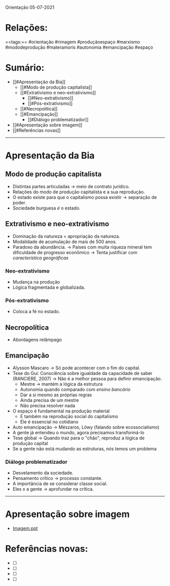 Orientação 05-07-2021
# Relações: 
==tags:== #orientação #rimagem #produçãoespaço #marxismo #mododeprodução #materamoris #autonomia #emancipação #espaço 
# Sumário:  
- [[#Apresentação da Bia]]
	- [[#Modo de produção capitalista]]
	- [[#Extrativismo e neo-extrativismo]]
		- [[#Neo-extrativismo]]
		- [[#Pós-extrativismo]]
	- [[#Necropolítica]]
	- [[#Emancipação]]
		- [[#Diálogo problematizador]]
- [[#Apresentação sobre imagem]]
- [[#Referências novas]]

---
# Apresentação da Bia
## Modo de produção capitalista 
- Distintas partes articuladas -> meio de contrato jurídico.
- Relações do modo de produção capitalista e a sua reprodução.  
- O estado existe para que o capitalismo possa existir -> separação de poder. 
- Sociedade burguesa *é* o estado. 


## Extrativismo e neo-extrativismo
- Dominação da natureza = apropriação da natureza. 
- Modalidade de acumulação de mais de 500 anos.
- Paradoxo da abundância. -> Países com muita riqueza mineral tem dificuldade de progresso econômico -> Tenta justificar com *característica geográficas*


### Neo-extrativismo
- Mudança na produção
- Lógica fragmentada e globalizada. 


### Pós-extrativismo
- Coloca a fé no estado. 
## Necropolítica
- Abordagens relâmpago 

## Emancipação 
- Alysson Mascaro -> Só pode acontecer com o fim do capital. 
- Tese do Gui: Consciência sobre igualdade da capacidade de saber (RANCIERE, 2007) -> Não é a melhor pessoa para definir emancipação. 
	- Mestre -> mantém a lógica da estrutura 
	- Autonomia quando comparado com *ensino bancário*
	- Dar a si mesmo as próprias regras 
	- Ainda precisa de um mestre
	- Não precisa resolver nada
- O espaço é fundamental na produção material
	- E também na reprodução social do capitalismo
	- Ele é essencial no cotidiano 
- Auto emancipação -> Mészaros, Löwy (falando sobre ecossocialismo)
- A gente já entendeu o mundo, agora precisamos transformá-lo
- Tese global -> Quando traz para o "chão", reproduz a lógica de produção capital 
- Se a gente não está mudando as estruturas, nós temos um problema


### Diálogo problematizador
- Desvelamento da sociedade. 
- Pensamento crítico -> processo constante. 
- A importância de se considerar classe social.
- Eles x a gente -> aprofundar na crítica. 


---
# Apresentação sobre imagem
- [Imagem.ppt](https://docs.google.com/presentation/d/15MOcO9EfKDAz2t1uNCoEEta7C8-owcFpnObKv7WCjf4/edit#slide=id.p)


# Referências novas: 
- [ ] 
- [ ] 
- [ ] 
- [ ] 
